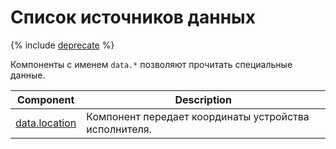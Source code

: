# Список источников данных

{% include [deprecate](../../_includes/deprecate.md) %}

Компоненты с именем `data.*` позволяют прочитать специальные данные.

| Component                         | Description                                           |
| --------------------------------- | ----------------------------------------------------- |
| [data.location](data.location.md) | Компонент передает координаты устройства исполнителя. |
